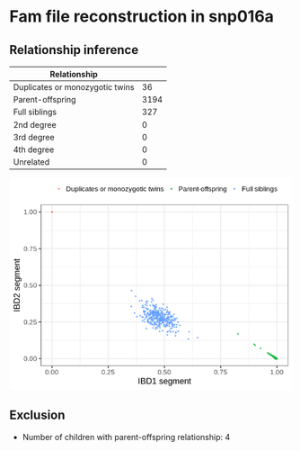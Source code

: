 # Fam file reconstruction in snp016a
## Relationship inference
| Relationship |   |
| ------------ | - |
| Duplicates or monozygotic twins| 36 |
| Parent-offspring| 3194 |
| Full siblings| 327 |
| 2nd degree| 0 |
| 3rd degree| 0 |
| 4th degree| 0 |
| Unrelated| 0 |

![](fam_reconstruction/ibd_plot.png)
## Exclusion
- Number of children with parent-offspring relationship: 4
